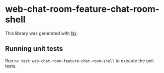 # web-chat-room-feature-chat-room-shell

This library was generated with [Nx](https://nx.dev).

## Running unit tests

Run `nx test web-chat-room-feature-chat-room-shell` to execute the unit tests.
